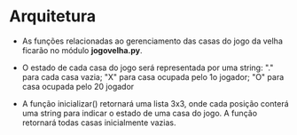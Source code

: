 # Arquitetura
* As funções relacionadas ao gerenciamento das casas do jogo da velha ficarão no módulo **jogovelha.py**.

* O estado de cada casa do jogo será representada por uma string: "." para cada casa vazia; "X" para casa ocupada pelo 1o jogador; "O" para casa ocupada pelo 20 jogador

* A função inicializar() retornará uma lista 3x3, onde cada posição conterá uma string para indicar o estado de uma casa do jogo. A função retornará todas casas inicialmente vazias.
